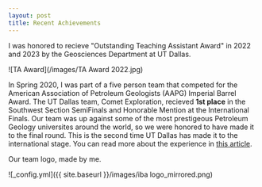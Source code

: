 ```yaml
---
layout: post
title: Recent Achievements
---
```

I was honored to recieve "Outstanding Teaching Assistant Award" in 2022 and 2023 by the Geosciences Department at UT Dallas. 

![TA Award](/images/TA Award 2022.jpg)


In Spring 2020, I was part of a five person team that competed for the American Association of Petroleum Geologists (AAPG) Imperial Barrel Award. The UT Dallas team, Comet Exploration, recieved **1st place** in the Southwest Section SemiFinals and Honorable Mention at the International Finals. Our team was up against some of the most prestigeous Petroleum Geology universites around the world, so we were honored to have made it to the final round. This is the second time UT Dallas has made it to the international stage. You can read more about the experience in [this article](https://www.utdallas.edu/news/students-teaching/imperial-barrel-2020/).

Our team logo, made by me.

![_config.yml]({{ site.baseurl }}/images/iba logo_mirrored.png)


